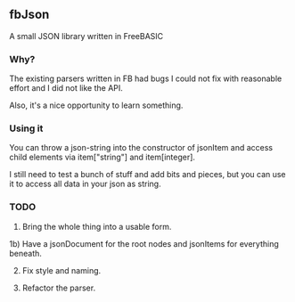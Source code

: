 ## fbJson

A small JSON library written in FreeBASIC

### Why?

The existing parsers written in FB had bugs I could not fix with reasonable effort and I did not like the API. 

Also, it's a nice opportunity to learn something.

### Using it

You can throw a json-string into the constructor of jsonItem and access child elements via item["string"] and item[integer].

I still need to test a bunch of stuff and add bits and pieces, but you can use it to access all data in your json as string.

### TODO

1) Bring the whole thing into a usable form.

1b) Have a jsonDocument for the root nodes and jsonItems for everything beneath.

2) Fix style and naming.

3) Refactor the parser. 
